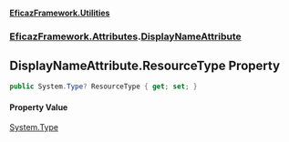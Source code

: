 #### [EficazFramework.Utilities](EficazFrameworkUtilities.md 'EficazFramework Utilities')
### [EficazFramework.Attributes](EficazFrameworkUtilities.md#EficazFramework.Attributes 'EficazFramework.Attributes').[DisplayNameAttribute](EficazFramework.Attributes/DisplayNameAttribute.md 'EficazFramework.Attributes.DisplayNameAttribute')

## DisplayNameAttribute.ResourceType Property

```csharp
public System.Type? ResourceType { get; set; }
```

#### Property Value
[System.Type](https://docs.microsoft.com/en-us/dotnet/api/System.Type 'System.Type')